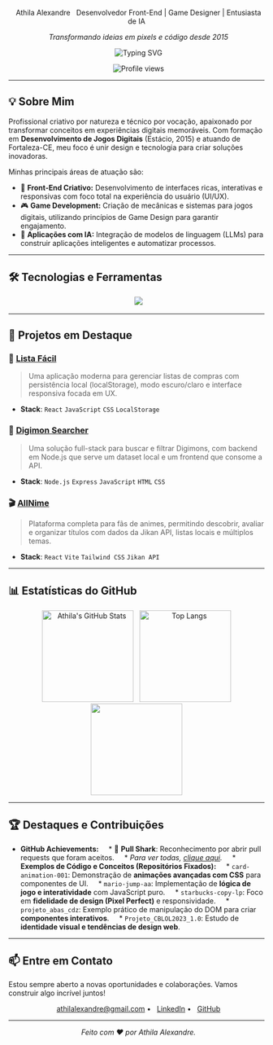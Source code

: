 <div align="center">

  Athila Alexandre
  Desenvolvedor Front-End | Game Designer | Entusiasta de IA

  *Transformando ideias em pixels e código desde 2015*

  <img src="https://readme-typing-svg.demolab.com?font=Fira+Code&pause=1000&center=true&vCenter=true&width=490&lines=Apaixonado+por+Games%2C+UI%2FUX+e+IA;Vamos+construir+algo+incr%C3%ADvel+juntos%3F;Sempre+buscando+novos+desafios%21" alt="Typing SVG" />

  ![Profile views](https://komarev.com/ghpvc/?username=athilalexandre&style=for-the-badge&color=blue)

</div>

---

## 💡 Sobre Mim

Profissional criativo por natureza e técnico por vocação, apaixonado por transformar conceitos em experiências digitais memoráveis. Com formação em **Desenvolvimento de Jogos Digitais** (Estácio, 2015) e atuando de Fortaleza-CE, meu foco é unir design e tecnologia para criar soluções inovadoras.

Minhas principais áreas de atuação são:
* 🎨 **Front-End Criativo:** Desenvolvimento de interfaces ricas, interativas e responsivas com foco total na experiência do usuário (UI/UX).
* 🎮 **Game Development:** Criação de mecânicas e sistemas para jogos digitais, utilizando princípios de Game Design para garantir engajamento.
* 🤖 **Aplicações com IA:** Integração de modelos de linguagem (LLMs) para construir aplicações inteligentes e automatizar processos.

---

## 🛠️ Tecnologias e Ferramentas

<div align="center">
  <img src="https://skillicons.dev/icons?i=react,ts,js,nextjs,nodejs,python,flask,tailwind,vite,git,github,sqlite,html,css,figma" />
</div>

---

## 🚀 Projetos em Destaque

### 📝 [Lista Fácil](https://github.com/athilalexandre/lista-facil-app)
> Uma aplicação moderna para gerenciar listas de compras com persistência local (localStorage), modo escuro/claro e interface responsiva focada em UX.
* **Stack**: `React` `JavaScript` `CSS` `LocalStorage`

### 👾 [Digimon Searcher](https://github.com/athilalexandre/digimon-searcher)
> Uma solução full-stack para buscar e filtrar Digimons, com backend em Node.js que serve um dataset local e um frontend que consome a API.
* **Stack**: `Node.js` `Express` `JavaScript` `HTML` `CSS`

### 🎬 [AllNime](https://github.com/athilalexandre/AllNime)
> Plataforma completa para fãs de animes, permitindo descobrir, avaliar e organizar títulos com dados da Jikan API, listas locais e múltiplos temas.
* **Stack**: `React` `Vite` `Tailwind CSS` `Jikan API`

---

## 📊 Estatísticas do GitHub

<div align="center">
  <img height="180em" src="https://github-readme-stats.vercel.app/api?username=athilalexandre&show_icons=true&theme=tokyonight&hide_border=true&count_private=true" alt="Athila's GitHub Stats" />
  <img height="180em" src="https://github-readme-stats.vercel.app/api/top-langs/?username=athilalexandre&layout=compact&theme=tokyonight&hide_border=true" alt="Top Langs" />
  <img height="180em" src="https://github-readme-streak-stats.herokuapp.com/?user=athilalexandre&theme=tokyonight&hide_border=true" />
</div>

---

## 🏆 Destaques e Contribuições

* **GitHub Achievements:**
    * 🦈 **Pull Shark**: Reconhecimento por abrir pull requests que foram aceitos.
    * *Para ver todas, [clique aqui](https://github.com/athilalexandre?tab=achievements).*
    * **Exemplos de Código e Conceitos (Repositórios Fixados):**
    * `card-animation-001`: Demonstração de **animações avançadas com CSS** para componentes de UI.
    * `mario-jump-aa`: Implementação de **lógica de jogo e interatividade** com JavaScript puro.
    * `starbucks-copy-lp`: Foco em **fidelidade de design (Pixel Perfect)** e responsividade.
    * `projeto_abas_cdz`: Exemplo prático de manipulação do DOM para criar **componentes interativos**.
    * `Projeto_CBLOL2023_1.0`: Estudo de **identidade visual e tendências de design web**.

---

## 📫 Entre em Contato

Estou sempre aberto a novas oportunidades e colaborações. Vamos construir algo incrível juntos!

<div align="center">

  [athilalexandre@gmail.com](mailto:athilalexandre@gmail.com) •
  [LinkedIn](https://www.linkedin.com/in/athila-alexandre/) •
  [GitHub](https://github.com/athilalexandre)

</div>

---

<p align="center">
  <em>Feito com ❤️ por Athila Alexandre.</em>
</p>
